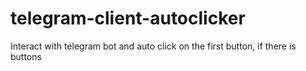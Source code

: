 # telegram-client-autoclicker
Interact with telegram bot and auto click on the first button, if there is buttons
